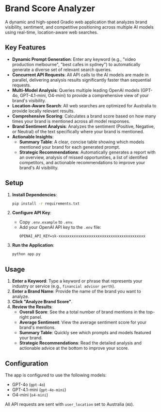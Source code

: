 # Brand Score Analyzer

A dynamic and high-speed Gradio web application that analyzes brand visibility, sentiment, and competitive positioning across multiple AI models using real-time, location-aware web searches.

## Key Features

- **Dynamic Prompt Generation**: Enter any keyword (e.g., "video production melbourne", "best cafes in sydney") to automatically generate a diverse set of relevant search queries.
- **Concurrent API Requests**: All API calls to the AI models are made in parallel, delivering analysis results significantly faster than sequential requests.
- **Multi-Model Analysis**: Queries multiple leading OpenAI models (GPT-4o, GPT-4.1-mini, O4-mini) to provide a comprehensive view of your brand's visibility.
- **Location-Aware Search**: All web searches are optimized for Australia to provide locally relevant results.
- **Comprehensive Scoring**: Calculates a brand score based on how many times your brand is mentioned across all model responses.
- **Brand Sentiment Analysis**: Analyzes the sentiment (Positive, Negative, or Neutral) of the text specifically where your brand is mentioned.
- **Actionable Insights**:
  - **Summary Table**: A clear, concise table showing which models mentioned your brand for each generated prompt.
  - **Strategic Recommendations**: Automatically generates a report with an overview, analysis of missed opportunities, a list of identified competitors, and actionable recommendations to improve your brand's AI visibility.

## Setup

1.  **Install Dependencies**:
    ```bash
    pip install -r requirements.txt
    ```

2.  **Configure API Key**:
    -   Copy `.env.example` to `.env`.
    -   Add your OpenAI API key to the `.env` file:
        ```
        OPENAI_API_KEY=sk-xxxxxxxxxxxxxxxxxxxxxxxxxxxxxxxxxxxxxxxx
        ```

3.  **Run the Application**:
    ```bash
    python app.py
    ```

## Usage

1.  **Enter a Keyword**: Type a keyword or phrase that represents your industry or service (e.g., `financial advisor perth`).
2.  **Enter a Brand Name**: Provide the name of the brand you want to analyze.
3.  **Click "Analyze Brand Score"**.
4.  **Review the Results**:
    -   **Overall Score**: See the a total number of brand mentions in the top-right panel.
    -   **Average Sentiment**: View the average sentiment score for your brand's mentions.
    -   **Summary Table**: Quickly see which prompts and models featured your brand.
    -   **Strategic Recommendations**: Read the detailed analysis and actionable advice at the bottom to improve your score.

## Configuration

The app is configured to use the following models:
-   GPT-4o (`gpt-4o`)
-   GPT-4.1-mini (`gpt-4o-mini`)
-   O4-mini (`o4-mini`)

All API requests are sent with `user_location` set to Australia (`AU`).